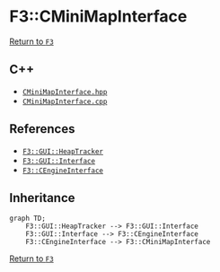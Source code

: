 # F3::CMiniMapInterface

[Return to `F3`](/docs/F3.md)

## C++

- [`CMiniMapInterface.hpp`](/c++/include/CMiniMapInterface.hpp)
- [`CMiniMapInterface.cpp`](/c++/source/CMiniMapInterface.cpp)

## References

- [`F3::GUI::HeapTracker`](/docs/F3/GUI/HeapTracker.md)
- [`F3::GUI::Interface`](/docs/F3/GUI/Interface.md)
- [`F3::CEngineInterface`](/docs/F3/CEngineInterface.md)

## Inheritance

```mermaid
graph TD;
    F3::GUI::HeapTracker --> F3::GUI::Interface
    F3::GUI::Interface --> F3::CEngineInterface
    F3::CEngineInterface --> F3::CMiniMapInterface
```

[Return to `F3`](/docs/F3.md)